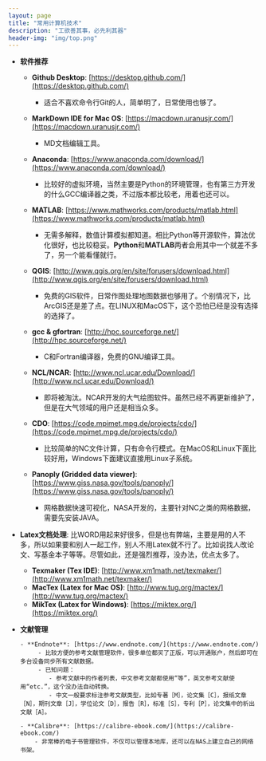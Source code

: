 ```yaml
---
layout: page 
title: "常用计算机技术" 
description: "工欲善其事，必先利其器" 
header-img: "img/top.png" 
---
```


- **软件推荐**

	- **Github Desktop**: [https://desktop.github.com/](https://desktop.github.com/)
	  - 适合不喜欢命令行Git的人，简单明了，日常使用也够了。
	 
	- **MarkDown IDE for Mac OS**: [https://macdown.uranusjr.com/](https://macdown.uranusjr.com/)
	  - MD文档编辑工具。
	 
	- **Anaconda**: [https://www.anaconda.com/download/](https://www.anaconda.com/download/)
	  - 比较好的虚拟环境，当然主要是Python的环境管理，也有第三方开发的什么GCC编译器之类，不过版本都比较老，用着也还可以。
	
	- **MATLAB**: [https://www.mathworks.com/products/matlab.html](https://www.mathworks.com/products/matlab.html)
	   - 无需多解释，数值计算模拟都知道。相比Python等开源软件，算法优化很好，也比较稳妥。**Python**和**MATLAB**两者会用其中一个就差不多了，另一个能看懂就行。
	
	- **QGIS**: [http://www.qgis.org/en/site/forusers/download.html](http://www.qgis.org/en/site/forusers/download.html)
      - 免费的GIS软件，日常作图处理地图数据也够用了。个别情况下，比ArcGIS还是差了点。在LINUX和MacOS下，这个恐怕已经是没有选择的选择了。
	  
	- **gcc & gfortran**: [http://hpc.sourceforge.net/](http://hpc.sourceforge.net/)
	   - C和Fortran编译器，免费的GNU编译工具。
	 
	- **NCL/NCAR**: [http://www.ncl.ucar.edu/Download/](http://www.ncl.ucar.edu/Download/)
	   - 即将被淘汰。NCAR开发的大气绘图软件。虽然已经不再更新维护了，但是在大气领域的用户还是相当众多。
	
	- **CDO**: [https://code.mpimet.mpg.de/projects/cdo/](https://code.mpimet.mpg.de/projects/cdo/)
	   - 比较简单的NC文件计算，只有命令行模式。在MacOS和Linux下面比较好用，Windows下面建议直接用Linux子系统。
	
	- **Panoply (Gridded data viewer)**: [https://www.giss.nasa.gov/tools/panoply/](https://www.giss.nasa.gov/tools/panoply/)
	   - 网格数据快速可视化，NASA开发的，主要针对NC之类的网格数据，需要先安装JAVA。

- **Latex文档处理**: 比WORD用起来好很多，但是也有弊端，主要是用的人不多，所以如果要和别人一起工作，别人不用Latex就不行了。比如说找人改论文、写基金本子等等。尽管如此，还是强烈推荐，没办法，优点太多了。

	- **Texmaker (Tex IDE)**: [http://www.xm1math.net/texmaker/](http://www.xm1math.net/texmaker/)
	- **MacTex (Latex for Mac OS)**: [http://www.tug.org/mactex/](http://www.tug.org/mactex/)
	- **MikTex (Latex for Windows)**: [https://miktex.org/](https://miktex.org/)

- **文献管理**

      - **Endnote**: [https://www.endnote.com/](https://www.endnote.com/)
      	   - 比较方便的参考文献管理软件，很多单位都买了正版，可以开通账户，然后即可在多台设备同步所有文献数据。
      	   - 已知问题：
      	      - 参考文献中的作者列表，中文参考文献都使用“等”，英文参考文献使用“etc.”，这个没办法自动转换。
      	      - 中文一般要求标注参考文献类型，比如专著［M］，论文集［C］，报纸文章［N］，期刊文章［J］，学位论文［D］，报告［R］，标准［S］，专利［P］，论文集中的析出文献［A］。
      	      
      - **Calibre**: [https://calibre-ebook.com/](https://calibre-ebook.com/)
          - 非常棒的电子书管理软件，不仅可以管理本地库，还可以在NAS上建立自己的网络书架。 